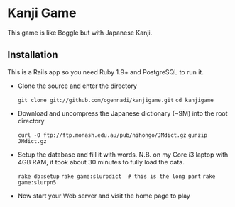 Kanji Game
==========
This game is like Boggle but with Japanese Kanji.

Installation
------------
This is a Rails app so you need Ruby 1.9+ and PostgreSQL to run it.

- Clone the source and enter the directory
  
  `git clone git://github.com/ogennadi/kanjigame.git`
  `cd kanjigame`

- Download and uncompress the Japanese dictionary (~9M) into the root directory
  
  `curl -O ftp://ftp.monash.edu.au/pub/nihongo/JMdict.gz`
  `gunzip JMdict.gz`
  
- Setup the database and fill it with words. N.B. on my Core i3 laptop with 4GB RAM, it took about 30 minutes to fully load the data.

  `rake db:setup`
  `rake game:slurpdict  # this is the long part`
  `rake game:slurpn5`

- Now start your Web server and visit the home page to play

